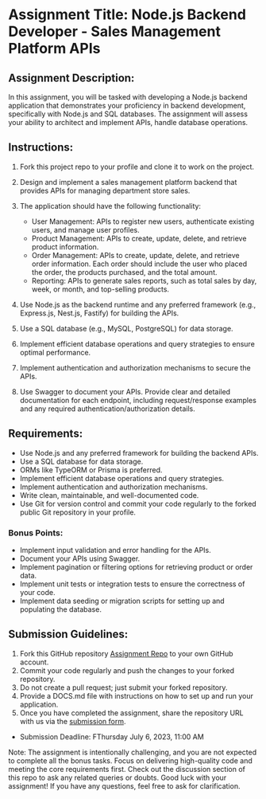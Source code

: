 # Assignment Title: Node.js Backend Developer - Sales Management Platform APIs

## Assignment Description:

In this assignment, you will be tasked with developing a Node.js backend application that demonstrates your proficiency in backend development, specifically with Node.js and SQL databases. The assignment will assess your ability to architect and implement APIs, handle database operations.

## Instructions:

1. Fork this project repo to your profile and clone it to work on the project.
2. Design and implement a sales management platform backend that provides APIs for managing department store sales.
3. The application should have the following functionality:
   - User Management: APIs to register new users, authenticate existing users, and manage user profiles.
   - Product Management: APIs to create, update, delete, and retrieve product information.
   - Order Management: APIs to create, update, delete, and retrieve order information. Each order should include the user who placed the order, the products purchased, and the total amount.
   - Reporting: APIs to generate sales reports, such as total sales by day, week, or month, and top-selling products.

4. Use Node.js as the backend runtime and any preferred framework (e.g., Express.js, Nest.js, Fastify) for building the APIs.
5. Use a SQL database (e.g., MySQL, PostgreSQL) for data storage.
6. Implement efficient database operations and query strategies to ensure optimal performance.
7. Implement authentication and authorization mechanisms to secure the APIs.
8. Use Swagger to document your APIs. Provide clear and detailed documentation for each endpoint, including request/response examples and any required authentication/authorization details.

## Requirements:

- Use Node.js and any preferred framework for building the backend APIs.
- Use a SQL database for data storage.
- ORMs like TypeORM or Prisma is preferred.
- Implement efficient database operations and query strategies.
- Implement authentication and authorization mechanisms.
- Write clean, maintainable, and well-documented code.
- Use Git for version control and commit your code regularly to the forked public Git repository in your profile.

### Bonus Points:

- Implement input validation and error handling for the APIs.
- Document your APIs using Swagger.
- Implement pagination or filtering options for retrieving product or order data.
- Implement unit tests or integration tests to ensure the correctness of your code.
- Implement data seeding or migration scripts for setting up and populating the database.

## Submission Guidelines:

1. Fork this GitHub repository [Assignment Repo](https://github.com/internsathi/backend-assignment) to your own GitHub account.
2. Commit your code regularly and push the changes to your forked repository.
3. Do not create a pull request; just submit your forked repository.
4. Provide a DOCS.md file with instructions on how to set up and run your application.
5. Once you have completed the assignment, share the repository URL with us via the [submission form](https://docs.google.com/forms/d/e/1FAIpQLSd49m7F_6oSXSI5RFQY_ps2CDQIt3i_iCqrPgzplbqIy8N4EA/viewform).

- Submission Deadline: FThursday July 6, 2023, 11:00 AM


Note: The assignment is intentionally challenging, and you are not expected to complete all the bonus tasks. Focus on delivering high-quality code and meeting the core requirements first.
Check out the discussion section of this repo to ask any related queries or doubts.
Good luck with your assignment! If you have any questions, feel free to ask for clarification.

